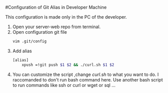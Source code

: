 #Configuration of Git Alias in Developer Machine

This configuration is made only in the PC of the developer.

1.  Open your server-web repo from terminal.
2.  Open configuration git file
     ```bash
    vim .git/config
    ```
3. Add alias 
    ```bash
    [alias]
	    xpush =!git push $1 $2 && ./curl.sh $1 $2
    ```
4. You can customize the script ,change *curl.sh* to what you want to do.
    I raccomanded to don't run bash command here. Use another bash script to run commands like ssh or curl or wget or sql ...